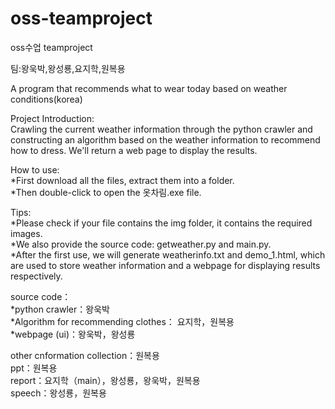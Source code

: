 # oss-teamproject
oss수업 teamproject

팀:왕욱박,왕성룡,요지학,원복용

A program that recommends what to wear today based on weather conditions(korea)

Project Introduction:<br>
  Crawling the current weather information through the python crawler and constructing an algorithm based on the weather information to recommend how to dress.
  We'll return a web page to display the results.
  
How to use:<br>
  *First download all the files, extract them into a folder.<br> 
  *Then double-click to open the 옷차림.exe file.<br>
  
  Tips:<br> 
    *Please check if your file contains the img folder, it contains the required images.<br>
    *We also provide the source code: getweather.py and main.py.<br>
    *After the first use, we will generate weatherinfo.txt and demo_1.html, which are used to store weather information and a webpage for displaying results respectively.<br>
    
    
source code：<br>
  *python crawler：왕욱박<br>
  *Algorithm for recommending clothes： 요지학，원복용<br>
  *webpage (ui)：왕욱박，왕성룡<br>
  
other cnformation collection：원복용<br>
ppt：원복용<br>
report：요지학（main），왕성룡，왕욱박，원복용<br>
speech：왕성룡，원복용
